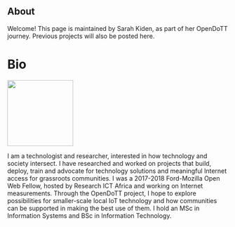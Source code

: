 ## About

Welcome! This page is maintained by Sarah Kiden, as part of her OpenDoTT journey. Previous projects will also be posted here. 

# Bio
<html>
  <img src="https://github.com/MsKiden/eskay.github.io/blob/master/images/IMG_6603-copy.png"
    width=150
  </img>
</html>

I am a technologist and researcher, interested in how technology and society intersect. I have researched and worked on projects that build, deploy, train and advocate for technology solutions and meaningful Internet access for grassroots communities. I was a 2017-2018 Ford-Mozilla Open Web Fellow, hosted by Research ICT Africa and working on Internet measurements. Through the OpenDoTT project, I hope to explore possibilities for smaller-scale local IoT technology and how communities can be supported in making the best use of them. I hold an MSc in Information Systems and BSc in Information Technology.
